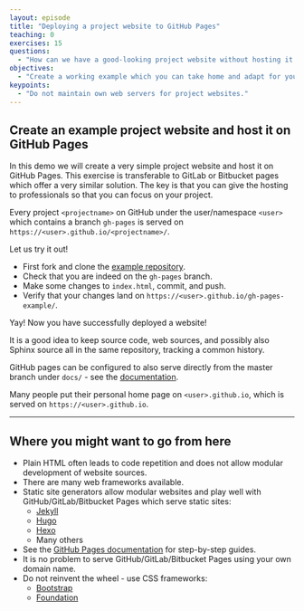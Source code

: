 ```yaml
---
layout: episode
title: "Deploying a project website to GitHub Pages"
teaching: 0
exercises: 15
questions:
  - "How can we have a good-looking project website without hosting it ourselves?"
objectives:
  - "Create a working example which you can take home and adapt for your project."
keypoints:
  - "Do not maintain own web servers for project websites."
---
```


## Create an example project website and host it on GitHub Pages

In this demo we will create a very simple project website and host it on GitHub
Pages. This exercise is transferable to GitLab or Bitbucket pages which offer a
very similar solution. The key is that you can give the hosting to
professionals so that you can focus on your project.

Every project `<projectname>` on GitHub under the user/namespace `<user>` which
contains a branch `gh-pages` is served on
`https://<user>.github.io/<projectname>/`.

Let us try it out!

- First fork and clone the [example repository](https://github.com/coderefinery/gh-pages-example).
- Check that you are indeed on the `gh-pages` branch.
- Make some changes to `index.html`, commit, and push.
- Verify that your changes land on `https://<user>.github.io/gh-pages-example/`.

Yay! Now you have successfully deployed a website!

It is a good idea to keep source code, web sources, and possibly also Sphinx
source all in the same repository, tracking a common history.

GitHub pages can be configured to also serve directly from the master branch
under `docs/` - see the [documentation](https://help.github.com/articles/configuring-a-publishing-source-for-github-pages/).

Many people put their personal home page on `<user>.github.io`, which is served
on `https://<user>.github.io`.

---

## Where you might want to go from here

- Plain HTML often leads to code repetition and does not allow modular development of website sources.
- There are many web frameworks available.
- Static site generators allow modular websites and play well with GitHub/GitLab/Bitbucket Pages which serve static sites:
  - [Jekyll](https://jekyllrb.com)
  - [Hugo](https://gohugo.io)
  - [Hexo](https://hexo.io)
  - Many others
- See the [GitHub Pages documentation](https://pages.github.com) for step-by-step guides.
- It is no problem to serve GitHub/GitLab/Bitbucket Pages using your own domain name.
- Do not reinvent the wheel - use CSS frameworks:
    - [Bootstrap](http://getbootstrap.com)
    - [Foundation](http://foundation.zurb.com)
